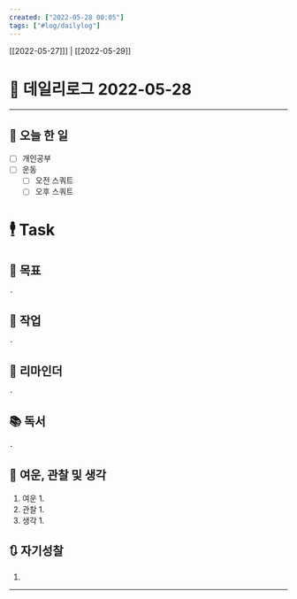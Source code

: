 ```yaml
---
created: ["2022-05-28 00:05"]
tags: ["#log/dailylog"]
---
```


[[2022-05-27]]] | [[2022-05-29]]


# 📅 데일리로그  2022-05-28

---
## 🔷 오늘 한 일
- [ ] 개인공부
- [ ] 운동
	- [ ] 오전 스쿼트
	- [ ] 오후 스쿼트

# 🕴 Task
## 🎯 목표
	- 
## 🚀 작업
	- 
## 📕 리마인더
	- 
## 📚 독서
	- 
##  💬 여운, 관찰 및 생각
1. 여운
	1. 
2. 관찰
	1. 
3. 생각
	1. 
## 🔃 자기성찰
1. 
---


